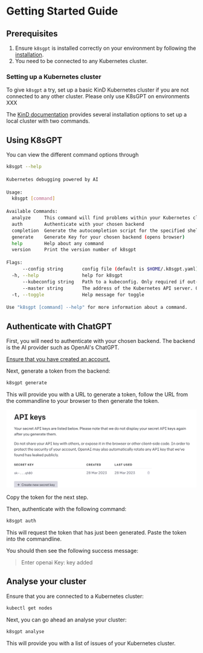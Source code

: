 # Getting Started Guide

## Prerequisites

1. Ensure `k8sgpt` is installed correctly on your environment by following the [installation](./installation.md).
2. You need to be connected to any Kubernetes cluster.

### Setting up a Kubernetes cluster

To give `k8sgpt` a try, set up a basic KinD Kubernetes cluster if you are not connected to any other cluster.
Please only use K8sGPT on environments XXX

The [KinD documentation](https://kind.sigs.k8s.io/docs/user/quick-start/) provides several installation options to set up a local cluster with two commands.

## Using K8sGPT

You can view the different command options through 

```bash
k8sgpt --help

Kubernetes debugging powered by AI

Usage:
  k8sgpt [command]

Available Commands:
  analyze     This command will find problems within your Kubernetes cluster
  auth        Authenticate with your chosen backend
  completion  Generate the autocompletion script for the specified shell
  generate    Generate Key for your chosen backend (opens browser)
  help        Help about any command
  version     Print the version number of k8sgpt

Flags:
      --config string       config file (default is $HOME/.k8sgpt.yaml)
  -h, --help                help for k8sgpt
      --kubeconfig string   Path to a kubeconfig. Only required if out-of-cluster.
      --master string       The address of the Kubernetes API server. Overrides any value in kubeconfig. Only required if out-of-cluster.
  -t, --toggle              Help message for toggle

Use "k8sgpt [command] --help" for more information about a command.
```

## Authenticate with ChatGPT

First, you will need to authenticate with your chosen backend. The backend is the AI provider such as OpenAI's ChatGPT.

[Ensure that you have created an account.](https://chat.openai.com/auth/login)

Next, generate a token from the backend:

```bash
k8sgpt generate
```

This will provide you with a URL to generate a token, follow the URL from the commandline to your browser to then generate the token.

![Generate a token on the OpenAI website](../imgs/generate-token.png)

Copy the token for the next step.

Then, authenticate with the following command:

```bash
k8sgpt auth
```

This will request the token that has just been generated. Paste the token into the commandline.

You should then see the following success message:
> Enter openai Key: key added

## Analyse your cluster

Ensure that you are connected to a Kubernetes cluster:

```bash
kubectl get nodes
```

Next, you can go ahead an analyse your cluster:

```bash
k8sgpt analyse
```

This will provide you with a list of issues of your Kubernetes cluster.
